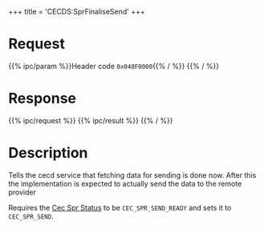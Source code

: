+++
title = 'CECDS:SprFinaliseSend'
+++

# Request

{{% ipc/param %}}Header code `0x040F0000`{{% / %}}
{{% / %}}

# Response

{{% ipc/request %}}
{{% ipc/result %}}
{{% / %}}

# Description

Tells the cecd service that fetching data for sending is done now. After this the implementation is expected to actually send the data to the remote provider

Requires the [Cec Spr Status](CECD_Services#cecsprstatus "wikilink") to be `CEC_SPR_SEND_READY` and sets it to `CEC_SPR_SEND`.

